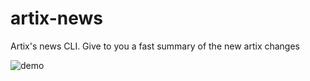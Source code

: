 # artix-news
Artix's news CLI. Give to you a fast summary of the new artix changes

![demo](https://i.imgur.com/HEiOr3n.png)
